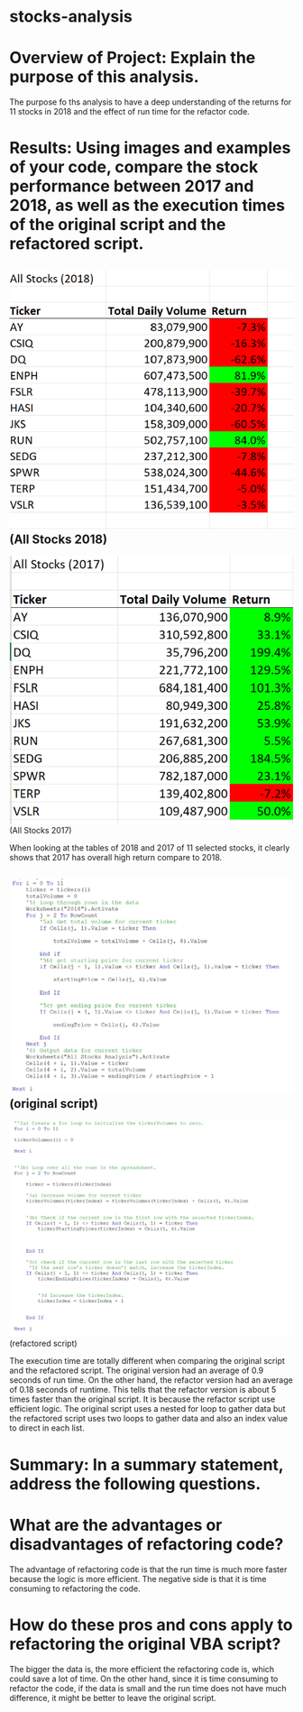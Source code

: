 # stocks-analysis

# Overview of Project: Explain the purpose of this analysis.
The purpose fo ths analysis to have a deep understanding of the returns for 11 stocks in 2018 and the effect of run time for the refactor code.

# Results: Using images and examples of your code, compare the stock performance between 2017 and 2018, as well as the execution times of the original script and the refactored script.
<img src="https://github.com/shawnkitagawa/stocks-analysis/blob/main/data%20stocks%201.png"/>   (All Stocks 2018)
-----------------------------------------------------------
<img src="https://github.com/shawnkitagawa/stocks-analysis/blob/main/data%202.png" />    (All Stocks 2017)

When looking at the tables of 2018 and 2017 of 11 selected stocks, it clearly shows that 2017 has overall high return compare to 2018.



<img src="https://github.com/shawnkitagawa/stocks-analysis/blob/main/nested%20for%20loop.png"/>   (original script)
-------------------------------------------------------------------------------------
<img src="https://github.com/shawnkitagawa/stocks-analysis/blob/main/two%20for%20loops.png"/>   (refactored script)

The execution time are totally different when comparing the original script and the refactored script. The original version had an average of 0.9 seconds of run time. On the other hand, the refactor version had an average of 0.18 seconds of runtime. This tells that the refactor version is about 5 times faster than the original script. It is because the refactor script use efficient logic. The original script uses a nested for loop to gather data but the refactored script uses two loops to gather data and also an index value to direct in each list. 

# Summary: In a summary statement, address the following questions.

# What are the advantages or disadvantages of refactoring code?
The advantage of refactoring code is that the run time is much more faster because the logic is more efficient. The negative side is that it is time consuming to refactoring the code. 

# How do these pros and cons apply to refactoring the original VBA script?
The bigger the data is, the more efficient the refactoring code is, which could save a lot of time. On the other hand, since it is time consuming to refactor the code, if the data is small and the run time does not have much difference, it might be better to leave the original script.